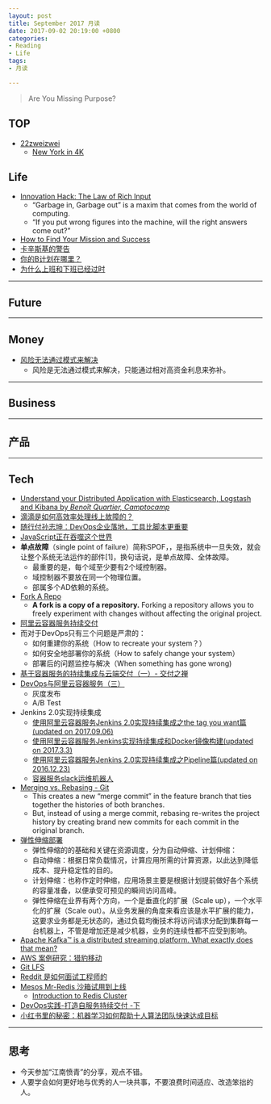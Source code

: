```yaml
---
layout: post
title: September 2017 月读
date: 2017-09-02 20:19:00 +0800
categories:
- Reading
- Life
tags:
- 月读

---
```


<blockquote class="blockquote-center">
<p>Are You Missing Purpose? </p>
</blockquote>

## TOP

- [22zweizwei](https://www.youtube.com/user/22zweizwei/feed)
	- [New York in 4K](https://www.youtube.com/watch?v=TmDKbUrSYxQ)


## Life

- [Innovation Hack: The Law of Rich Input](https://medium.com/the-mission/innovation-hack-the-law-of-rich-input-d43d8f4e1911)
	- “Garbage in, Garbage out” is a maxim that comes from the world of computing.
	- “If you put wrong figures into the machine, will the right answers come out?”
- [How to Find Your Mission and Success](https://medium.com/the-mission/how-to-find-your-mission-and-success-f24b9cd69fcb)
- [卡辛斯基的警告](http://survivor.ruanyifeng.com/future/unabomber.html)
- [你的B计划在哪里？](http://survivor.ruanyifeng.com/plan-b/plan-b.html)
- [为什么上班和下班已经过时](http://survivor.ruanyifeng.com/collapse/remote-work.html)

----

## Future




----

## Money

- [风险无法通过模式来解决](https://zhuanlan.zhihu.com/p/28683047)
	- 风险是无法通过模式来解决，只能通过相对高资金利息来弥补。

----

## Business




----

## 产品



----

## Tech

- [Understand your Distributed Application with Elasticsearch, Logstash and Kibana by *Benoît Quartier, Camptocamp*](https://portal.klewel.com/watch/webcast/elasticsearch-meetup-november-2016/talk/1)
- [滴滴是如何高效率处理线上故障的？](http://www.infoq.com/cn/news/2017/08/didi-ops-practise)
- [随行付孙志坤：DevOps企业落地，工具比脚本更重要](https://mp.weixin.qq.com/s?__biz=MzIzNjUxMzk2NQ==&mid=2247485633&idx=1&sn=ce24f039077b6baf6e6e2fd6ba3e7adb)
- [JavaScript正在吞噬这个世界](http://www.infoq.com/cn/news/2017/08/JavaScript-eating-world)
- **单点故障**（single point of failure）简称SPOF，，是指系统中一旦失效，就会让整个系统无法运作的部件[1]，换句话说，是单点故障、全体故障。
	- 最重要的是，每个域至少要有2个域控制器。
	- 域控制器不要放在同一个物理位置。
	- 部属多个AD依赖的系统。
- [Fork A Repo](https://help.github.com/articles/fork-a-repo/)
	- **A fork is a copy of a repository.** Forking a repository allows you to freely experiment with changes without affecting the original project.
- [阿里云容器服务持续交付](https://github.com/AliyunContainerService/DevOps)
- 而对于DevOps只有三个问题是严肃的：
	- 如何重建你的系统（How to recreate your system？）
	- 如何安全地部署你的系统（How to safely change your system）
	- 部署后的问题监控与解决（When something has gone wrong)
- [基于容器服务的持续集成与云端交付（一）- 交付之禅](http://www.infoq.com/cn/articles/CICDInCaaS-DeliveryPrinciple)
- [DevOps与阿里云容器服务（三）](https://yq.aliyun.com/articles/58414)
	- 灰度发布
	- A/B Test
- Jenkins 2.0实现持续集成
	- [使用阿里云容器服务Jenkins 2.0实现持续集成之the tag you want篇(updated on 2017.09.06)](https://yq.aliyun.com/articles/72703)
	- [使用阿里云容器服务Jenkins实现持续集成和Docker镜像构建(updated on 2017.3.3)](https://yq.aliyun.com/articles/53971)
	- [使用阿里云容器服务Jenkins 2.0实现持续集成之Pipeline篇(updated on 2016.12.23)](https://yq.aliyun.com/articles/64970)
	- [容器服务slack运维机器人](https://yq.aliyun.com/articles/58422)
- [Merging vs. Rebasing - Git](https://www.atlassian.com/git/tutorials/merging-vs-rebasing)
	- This creates a new “merge commit” in the feature branch that ties together the histories of both branches.
	- But, instead of using a merge commit, rebasing re-writes the project history by creating brand new commits for each commit in the original branch.
- [弹性伸缩部署](https://yq.aliyun.com/articles/4226)
	- 弹性伸缩的的基础和关键在资源调度，分为自动伸缩、计划伸缩：
	- 自动伸缩：根据日常负载情况，计算应用所需的计算资源，以此达到降低成本、提升稳定性的目的。
	- 计划伸缩：也称作定时伸缩，应用场景主要是根据计划提前做好各个系统的容量准备，以便承受可预见的瞬间访问高峰。
	- 弹性伸缩在业界有两个方向，一个是垂直化的扩展（Scale up），一个水平化的扩展（Scale out）。从业务发展的角度来看应该是水平扩展的能力，这要求业务都是无状态的，通过负载均衡技术将访问请求分配到集群每一台机器上，不管是增加还是减少机器，业务的连续性都不应受到影响。
- [Apache Kafka™ is a distributed streaming platform. What exactly does that mean?](https://kafka.apache.org/intro.html)
- [AWS 案例研究：猎豹移动](https://aws.amazon.com/cn/solutions/case-studies/cheetah-mobile/?hp=tile)
- [Git LFS](https://www.atlassian.com/git/tutorials/git-lfs)
- [Reddit 是如何面试工程师的](https://mp.weixin.qq.com/s?__biz=MzIwMzg1ODcwMw==&mid=2247486804&idx=1&sn=0f8a9e8e0ef78ee3c817100921286bdf)
- [Mesos Mr-Redis 沙箱试用到上线](http://dockone.io/article/2658)
	- [Introduction to Redis Cluster](http://intro2libsys.com/focused-redis-topics/day-one/intro-redis-cluster)
- [DevOps实践-打造自服务持续交付 -下](http://www.infoq.com/cn/articles/devops--build-self-service-continuous-delivery-part02)
- [小红书里的秘密：机器学习如何帮助十人算法团队快速达成目标](https://mp.weixin.qq.com/s?__biz=MzA5NzkxMzg1Nw==&mid=2653162991&idx=1&sn=0340dab728514c9998f6af10aab4d412)


----

## 思考

- 今天参加“江南愤青”的分享，观点不错。
- 人要学会如何更好地与优秀的人一块共事，不要浪费时间适应、改造笨拙的人。
	